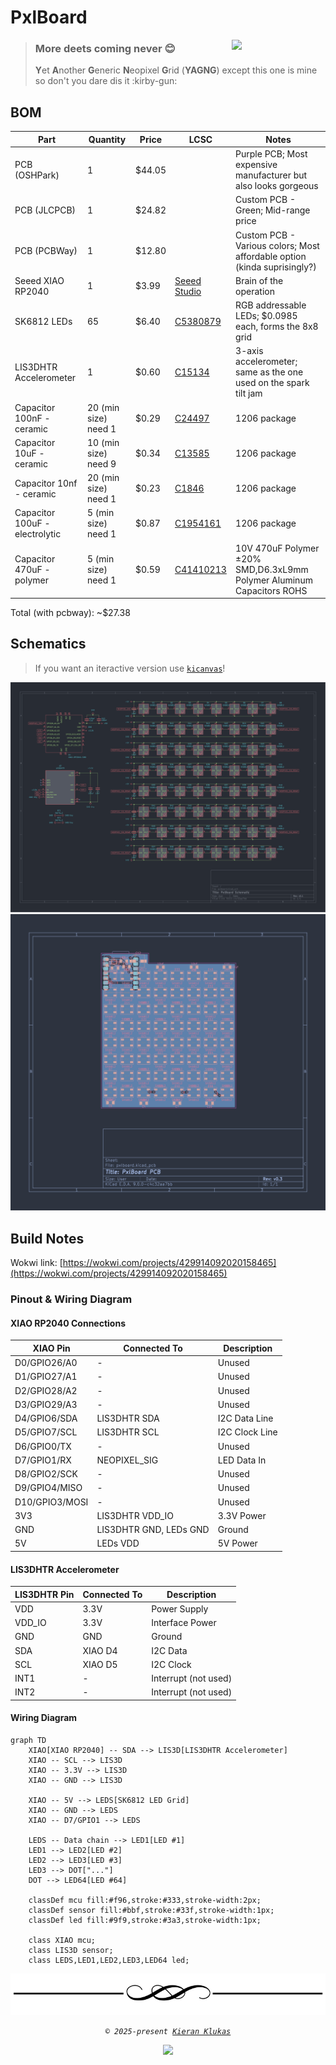 # PxlBoard

<img src="https://cachet.dunkirk.sh/emojis/SK6812RGBW/r" width="150" align="right">

> ### More deets coming never 😊
> **Y**et **A**nother **G**eneric **N**eopixel **G**rid (**YAGNG**) except this one is mine so don't you dare dis it :kirby-gun:

## BOM

| Part | Quantity | Price | LCSC | Notes |
| --- | --- | --- | --- | --- |
| PCB (OSHPark) | 1 | $44.05 | | Purple PCB; Most expensive manufacturer but also looks gorgeous |
| PCB (JLCPCB) | 1 | $24.82 | | Custom PCB - Green; Mid-range price |
| PCB (PCBWay) | 1 | $12.80 | | Custom PCB - Various colors; Most affordable option (kinda suprisingly?) |
| Seeed XIAO RP2040 | 1 | $3.99 | [Seeed Studio](https://www.seeedstudio.com/XIAO-RP2040-v1-0-p-5026.html) | Brain of the operation |
| SK6812 LEDs | 65 | $6.40 | [C5380879](https://www.lcsc.com/product-detail/RGB-LEDs-Built-in-IC_OPSCO-Optoelectronics-SKC6812RGBW-WS-B_C5380879.html?s_z=n_rgbw) | RGB addressable LEDs; $0.0985 each, forms the 8x8 grid |
| LIS3DHTR Accelerometer | 1 | $0.60 | [C15134](https://www.lcsc.com/product-detail/Accelerometers_STMicroelectronics-LIS3DHTR_C15134.html?s_z=n_LIS3DHTR) | 3-axis accelerometer; same as the one used on the spark tilt jam |
| Capacitor 100nF - ceramic | 20 (min size) need 1 | $0.29 | [C24497](https://www.lcsc.com/product-detail/Multilayer-Ceramic-Capacitors-MLCC-SMD-SMT_Samsung-Electro-Mechanics-CL31B104KBCNNNC_C24497.html?s_z=n_1206%2520100nf) | 1206 package |
| Capacitor 10uF - ceramic | 10 (min size) need 9 | $0.34 | [C13585](https://www.lcsc.com/product-detail/Multilayer-Ceramic-Capacitors-MLCC-SMD-SMT_Samsung-Electro-Mechanics-CL31A106KBHNNNE_C13585.html?s_z=n_10uf%25201206) | 1206 package |
| Capacitor 10nf - ceramic | 20 (min size) need 1 | $0.23 | [C1846](https://www.lcsc.com/product-detail/Multilayer-Ceramic-Capacitors-MLCC-SMD-SMT_FH-Guangdong-Fenghua-Advanced-Tech-1206B103K500NT_C1846.html?s_z=n_10nf%25201206) | 1206 package |
| Capacitor 100uF - electrolytic | 5 (min size) need 1 | $0.87 | [C1954161](https://www.lcsc.com/product-detail/Tantalum-Capacitors_Vishay-Intertech-TMCMA0J107MTRF_C1954161.html?s_z=n_100uf) | 1206 package |
| Capacitor 470uF - polymer | 5 (min size) need 1 | $0.59 | [C41410213](https://www.lcsc.com/product-detail/Polymer-Aluminum-Capacitors_Yunxing-SPT1AM471E09TRVZC_C41410213.html?s_z=n_470uf%252010v%2520polymer) | 10V 470uF Polymer ±20% SMD,D6.3xL9mm Polymer Aluminum Capacitors ROHS |

Total (with pcbway): ~$27.38

## Schematics

> If you want an iteractive version use [`kicanvas`](https://kicanvas.org/?github=https%3A%2F%2Fgithub.com%2Ftaciturnaxolotl%2Fpxlboard%2Fblob%2Fmain%2Fkicad%2Fpxlboard.kicad_pro)!

![schematic](https://raw.githubusercontent.com/taciturnaxolotl/pxlboard/main/.github/images/schematic.svg)
![pcb](https://raw.githubusercontent.com/taciturnaxolotl/pxlboard/main/.github/images/pcb.svg)

## Build Notes

Wokwi link: [https://wokwi.com/projects/429914092020158465](https://wokwi.com/projects/429914092020158465)

### Pinout & Wiring Diagram

#### XIAO RP2040 Connections

| XIAO Pin | Connected To | Description |
| --- | --- | --- |
| D0/GPIO26/A0 | - | Unused |
| D1/GPIO27/A1 | - | Unused |
| D2/GPIO28/A2 | - | Unused |
| D3/GPIO29/A3 | - | Unused |
| D4/GPIO6/SDA | LIS3DHTR SDA | I2C Data Line |
| D5/GPIO7/SCL | LIS3DHTR SCL | I2C Clock Line |
| D6/GPIO0/TX | - | Unused |
| D7/GPIO1/RX | NEOPIXEL_SIG | LED Data In |
| D8/GPIO2/SCK | - | Unused |
| D9/GPIO4/MISO | - | Unused |
| D10/GPIO3/MOSI | - | Unused |
| 3V3 | LIS3DHTR VDD_IO | 3.3V Power |
| GND | LIS3DHTR GND, LEDs GND | Ground |
| 5V | LEDs VDD | 5V Power |

#### LIS3DHTR Accelerometer

| LIS3DHTR Pin | Connected To | Description |
| --- | --- | --- |
| VDD | 3.3V | Power Supply |
| VDD_IO | 3.3V | Interface Power |
| GND | GND | Ground |
| SDA | XIAO D4 | I2C Data |
| SCL | XIAO D5 | I2C Clock |
| INT1 | - | Interrupt (not used) |
| INT2 | - | Interrupt (not used) |

#### Wiring Diagram

```mermaid
graph TD
    XIAO[XIAO RP2040] -- SDA --> LIS3D[LIS3DHTR Accelerometer]
    XIAO -- SCL --> LIS3D
    XIAO -- 3.3V --> LIS3D
    XIAO -- GND --> LIS3D

    XIAO -- 5V --> LEDS[SK6812 LED Grid]
    XIAO -- GND --> LEDS
    XIAO -- D7/GPIO1 --> LEDS

    LEDS -- Data chain --> LED1[LED #1]
    LED1 --> LED2[LED #2]
    LED2 --> LED3[LED #3]
    LED3 --> DOT["..."]
    DOT --> LED64[LED #64]

    classDef mcu fill:#f96,stroke:#333,stroke-width:2px;
    classDef sensor fill:#bbf,stroke:#33f,stroke-width:1px;
    classDef led fill:#9f9,stroke:#3a3,stroke-width:1px;

    class XIAO mcu;
    class LIS3D sensor;
    class LEDS,LED1,LED2,LED3,LED64 led;
```

<p align="center">
	<img src="https://raw.githubusercontent.com/taciturnaxolotl/carriage/master/.github/images/line-break.svg" />
</p>

<p align="center">
	<i><code>&copy 2025-present <a href="https://github.com/taciturnaxolotl">Kieran Klukas</a></code></i>
</p>

<p align="center">
	<a href="https://github.com/taciturnaxolotl/pxlboard/blob/master/LICENSE.md"><img src="https://img.shields.io/static/v1.svg?style=for-the-badge&label=License&message=MIT&logoColor=d9e0ee&colorA=363a4f&colorB=b7bdf8"/></a>
</p>
